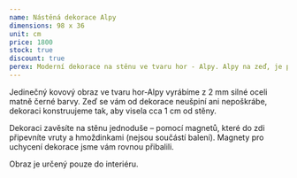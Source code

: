 ```yaml
---
name: Nástěná dekorace Alpy
dimensions: 98 x 36
unit: cm
price: 1800
stock: true
discount: true
perex: Moderní dekorace na stěnu ve tvaru hor - Alpy. Alpy na zeď, je perfektní řešení pro obývací pokoj,ložnici nebo kancelář. Hory na zeď byly vyrobeny z kovu to vám dává tu výhodu že můžete fotografie z dovolené připevnit magnetem na dekoraci a zvětšovat si sbírku.
---
```


Jedinečný kovový obraz ve tvaru hor-Alpy vyrábíme z 2 mm silné oceli matně černé barvy. Zeď se vám od dekorace neušpiní ani nepoškrábe, dekoraci konstruujeme tak, aby visela cca 1 cm od stěny.

Dekoraci zavěsíte na stěnu jednoduše – pomocí magnetů, které do zdi připevníte vruty a hmoždinkami (nejsou součástí balení). Magnety pro uchycení dekorace jsme vám rovnou přibalili.

Obraz je určený pouze do interiéru.
